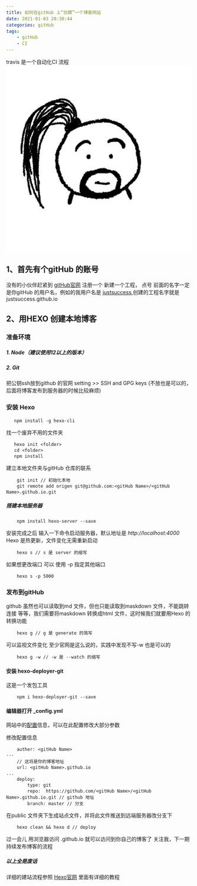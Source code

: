 ```yaml
---
title: 如何在gitHub 上“白嫖”一个博客网站
date: 2021-01-03 20:30:44
categories: gitHub
tags:
    - gitHub
    - CI
---
```

travis 是一个自动化CI 流程
  ![图片](../img/dhy.jpg)
## 1、首先有个gitHub 的账号
 没有的小伙伴赶紧到 [gitHub官网](https://github.com/) 注册一个
 新建一个工程，
  点号 前面的名字一定是你gitHub 的用户名，例如的我用户名是 [justsuccess](https://github.com/justsuccess),创建的工程名字就是 justsuccess.github.io 
## 2、用HEXO 创建本地博客
### 准备环境
##### 1. Node（建议使用12以上的版本）
##### 2. Git
把公钥ssh放到github 的官网 setting >> SSH and GPG keys (不放也是可以的，后面将博客发布到服务器的时候比较麻烦)
### 安装 Hexo 
 ```node
    npm install -g hexo-cli
 ```
 找一个废弃不用的文件夹
 ```node
    hexo init <folder>
    cd <folder>
    npm install
 ```
 建立本地文件夹与gitHub 仓库的联系
```
    git init // 初始化本地
    git remote add origen git@github.com:<gitHub Name>/<gitHub Name>.github.io.git
```
 ##### 搭建本地服务器
```node
    npm install hexo-server --save
```
安装完成之后 输入一下命令启动服务器，默认地址是 *http://localhost:4000* Hexo 是热更新，文件变化无需重新启动
```node
    hexo s // s 是 server 的缩写
```
如果想更改端口 可以 使用 -p 指定其他端口
```
    hexo s -p 5000
```
### 发布到gitHub
github 虽然也可以读取到md 文件，但也只能读取到maskdown 文件，不能跳转 连接 等等，我们需要将maskdown 转换成html 文件，这时候我们就要用Hexo 的转换功能
```
    hexo g // g 是 generate 的简写
```
可以监视文件变化 至少官网是这么说的，实践中发现不写-w 也是可以的

```
    hexo g -w // -w 是 --watch 的缩写
```

#### 安装 hexo-deployer-git
这是一个发包工具
```
    npm i hexo-deployer-git --save
```
#### 编辑器打开 _config.yml
  网站中的[配置](https://hexo.io/zh-cn/docs/configuration)信息，可以在此配置修改大部分参数

修改配置信息
```
    auther: <gitHub Name>
···
    // 这将是你的博客地址
    url: <gitHub Name>.github.io
...
    deploy:
        type: git
        repo:  https://github.com/<gitHub Name>/<gitHub Name>.github.io.git // github 地址
        branch: master // 分支
```
在public 文件夹下生成站点文件，并将此文件推送到远端服务器改分支下
```
    hexo clean && hexo d // deploy
```
过一会儿 用浏览器访问 <gitHub Name>.github.io 就可以访问到你自己的博客了
 关注我，下一期 持续发布博客的流程
##### 以上全是废话
详细的建站流程参照 [Hexo官网](https://hexo.io/zh-cn/docs) 里面有详细的教程